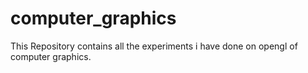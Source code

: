 # computer_graphics
This Repository contains all the experiments i have done on opengl of computer graphics.

